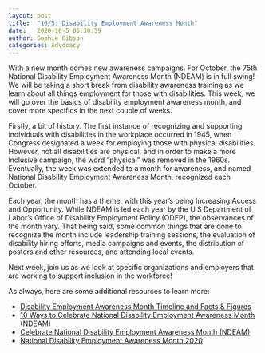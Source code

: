 ```yaml
---
layout: post
title:  "10/5: Disability Employment Awareness Month"
date:   2020-10-5 05:30:59
author: Sophie Gibson
categories: Advocacy
---
```


With a new month comes new awareness campaigns. For October, the 75th National Disability Employment Awareness Month (NDEAM) is in full swing! We will be taking a short break from disability awareness training as we learn about all things employment for those with disabilities. This week, we will go over the basics of disability employment awareness month, and cover more specifics in the next couple of weeks.

Firstly, a bit of history. The first instance of recognizing and supporting individuals with disabilities in the workplace occurred in 1945, when Congress designated a week for employing those with physical disabilities. However, not all disabilities are physical, and in order to make a more inclusive campaign, the word “physical” was removed in the 1960s. Eventually, the week was extended to a month for awareness, and named National Disability Employment Awareness Month, recognized each October.

Each year, the month has a theme, with this year’s being Increasing Access and Opportunity. While NDEAM is led each year by the U.S Department of Labor’s Office of Disability Employment Policy (ODEP), the observances of the month vary. That being said, some common things that are done to recognize the month include leadership training sessions, the evaluation of disability hiring efforts, media campaigns and events, the distribution of posters and other resources, and attending local events.

Next week, join us as we look at specific organizations and employers that are working to support inclusion in the workforce!

As always, here are some additional resources to learn more:
- [Disability Employment Awareness Month Timeline and Facts & Figures](https://www.diversityinc.com/disability-employment-awareness-month-facts-figures/)
- [10 Ways to Celebrate National Disability Employment Awareness Month (NDEAM)](https://www.viscardicenter.org/10-ways-to-celebrate-ndeam/)
- [Celebrate National Disability Employment Awareness Month (NDEAM)](https://www.whatcanyoudocampaign.org/celebrate-ndeam/)
- [National Disability Employment Awareness Month 2020](https://www.dol.gov/agencies/odep/initiatives/ndeam)
